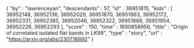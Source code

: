 {
  "by" : "lawrenceyan",
  "descendants" : 57,
  "id" : 36951815,
  "kids" : [ 36952148, 36952136, 36952029, 36951870, 36951963, 36952172, 36952331, 36952385, 36952046, 36952322, 36951888, 36951954, 36952226, 36952293 ],
  "score" : 150,
  "time" : 1690858956,
  "title" : "Origin of correlated isolated flat bands in LK99",
  "type" : "story",
  "url" : "https://arxiv.org/abs/2307.16892"
}
